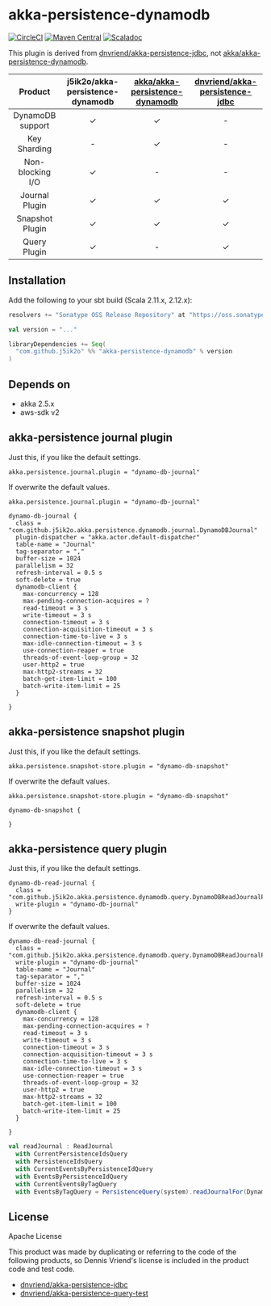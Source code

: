# akka-persistence-dynamodb

[![CircleCI](https://circleci.com/gh/j5ik2o/akka-persistence-dynamodb/tree/master.svg?style=shield&circle-token=9f6f53d09f0fb87ee8ea81246e69683d668291cd)](https://circleci.com/gh/j5ik2o/akka-persistence-dynamodb/tree/master)
[![Maven Central](https://maven-badges.herokuapp.com/maven-central/com.github.j5ik2o/akka-persistence-dynamodb_2.12/badge.svg)](https://maven-badges.herokuapp.com/maven-central/com.github.j5ik2o/akka-persistence-dynamodb_2.12)
[![Scaladoc](http://javadoc-badge.appspot.com/com.github.j5ik2o/akka-persistence-dynamodb_2.12.svg?label=scaladoc)](http://javadoc-badge.appspot.com/com.github.j5ik2o/akka-persistence-dynamodb_2.12/com/github/j5ik2o/akka/persistence/dynamodb/index.html?javadocio=true)

This plugin is derived from [dnvriend/akka-persistence-jdbc](https://github.com/dnvriend/akka-persistence-jdbc), not [akka/akka-persistence-dynamodb](https://github.com/akka/akka-persistence-dynamodb).

| Product | **j5ik2o/akka-persistence-dynamodb** | **[akka/akka-persistence-dynamodb](https://github.com/akka/akka-persistence-dynamodb)** | **[dnvriend/akka-persistence-jdbc](https://github.com/dnvriend/akka-persistence-jdbc)** |
|:-------:|:----:|:----:|:----:|
|DynamoDB support|✓|✓|-|
|Key Sharding|-|✓|-|
|Non-blocking I/O|✓|-|-|
|Journal Plugin|✓|✓|✓|
|Snapshot Plugin|✓|✓|✓|
|Query Plugin|✓|-|✓|

## Installation

Add the following to your sbt build (Scala 2.11.x, 2.12.x):

```scala
resolvers += "Sonatype OSS Release Repository" at "https://oss.sonatype.org/content/repositories/releases/"

val version = "..."

libraryDependencies += Seq(
  "com.github.j5ik2o" %% "akka-persistence-dynamodb" % version
)
```

## Depends on

- akka 2.5.x
- aws-sdk v2

## akka-persistence journal plugin

Just this, if you like the default settings.

```hocon
akka.persistence.journal.plugin = "dynamo-db-journal"
```

If overwrite the default values.

```hocon
akka.persistence.journal.plugin = "dynamo-db-journal"

dynamo-db-journal {
  class = "com.github.j5ik2o.akka.persistence.dynamodb.journal.DynamoDBJournal"
  plugin-dispatcher = "akka.actor.default-dispatcher"
  table-name = "Journal"
  tag-separator = ","
  buffer-size = 1024
  parallelism = 32
  refresh-interval = 0.5 s
  soft-delete = true
  dynamodb-client {
    max-concurrency = 128
    max-pending-connection-acquires = ?
    read-timeout = 3 s
    write-timeout = 3 s
    connection-timeout = 3 s
    connection-acquisition-timeout = 3 s
    connection-time-to-live = 3 s
    max-idle-connection-timeout = 3 s
    use-connection-reaper = true
    threads-of-event-loop-group = 32
    user-http2 = true
    max-http2-streams = 32
    batch-get-item-limit = 100
    batch-write-item-limit = 25
  }
  
}
```

## akka-persistence snapshot plugin

Just this, if you like the default settings.

```hocon
akka.persistence.snapshot-store.plugin = "dynamo-db-snapshot"
```

If overwrite the default values.

```hocon
akka.persistence.snapshot-store.plugin = "dynamo-db-snapshot"

dynamo-db-snapshot {

}
```

## akka-persistence query plugin

Just this, if you like the default settings.

```hocon
dynamo-db-read-journal {
  class = "com.github.j5ik2o.akka.persistence.dynamodb.query.DynamoDBReadJournalProvider"
  write-plugin = "dynamo-db-journal"
}
```

If overwrite the default values.

```hocon
dynamo-db-read-journal {
  class = "com.github.j5ik2o.akka.persistence.dynamodb.query.DynamoDBReadJournalProvider"
  write-plugin = "dynamo-db-journal"
  table-name = "Journal"
  tag-separator = ","
  buffer-size = 1024
  parallelism = 32
  refresh-interval = 0.5 s
  soft-delete = true
  dynamodb-client {
    max-concurrency = 128
    max-pending-connection-acquires = ?
    read-timeout = 3 s
    write-timeout = 3 s
    connection-timeout = 3 s
    connection-acquisition-timeout = 3 s
    connection-time-to-live = 3 s
    max-idle-connection-timeout = 3 s
    use-connection-reaper = true
    threads-of-event-loop-group = 32
    user-http2 = true
    max-http2-streams = 32
    batch-get-item-limit = 100
    batch-write-item-limit = 25
  }

}
```

```scala
val readJournal : ReadJournal 
  with CurrentPersistenceIdsQuery 
  with PersistenceIdsQuery 
  with CurrentEventsByPersistenceIdQuery 
  with EventsByPersistenceIdQuery 
  with CurrentEventsByTagQuery 
  with EventsByTagQuery = PersistenceQuery(system).readJournalFor(DynamoDBReadJournal.Identifier)
```

## License

Apache License

This product was made by duplicating or referring to the code of the following products, so Dennis Vriend's license is included in the product code and test code.

- [dnvriend/akka-persistence-jdbc](https://github.com/dnvriend/akka-persistence-jdbc)
- [dnvriend/akka-persistence-query-test](https://github.com/dnvriend/akka-persistence-query-test)


